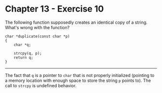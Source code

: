 # Chapter 13 - Exercise 10

The following function supposedly creates an identical copy of a string. What's wrong with the function?

```
char *duplicate(const char *p)
{
    char *q;

    strcpy(q, p);
    return q;
}
```

---

The fact that `q` is a pointer to `char` that is not properly initialized (pointing to a memory location with enough space to store the string `p` points to). The call to `strcpy` is undefined behavior. 
